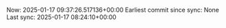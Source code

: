 Now: 2025-01-17 09:37:26.517136+00:00 Earliest commit since sync: None Last sync: 2025-01-17 08:24:10+00:00

